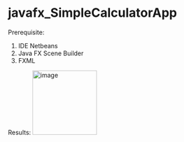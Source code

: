 # javafx_SimpleCalculatorApp

Prerequisite:
1. IDE Netbeans
2. Java FX Scene Builder
3. FXML  

Results:
<img width="147" alt="image" src="https://github.com/aldodarel/javafx_SimpleCalculatorApp/assets/119287044/cf8a0eab-1565-483b-8a6b-7ac40e5dd7c6">
